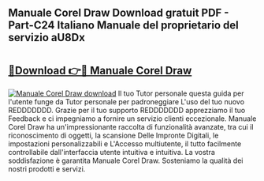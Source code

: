 ## Manuale Corel Draw Download gratuit PDF - Part-C24 Italiano Manuale del proprietario del servizio aU8Dx

# <h2><a href="http://dffxtj.blite.top/?on=Manuale+Corel+Draw">🔗Download 👉🔴 Manuale Corel Draw</a></h2>

[![Manuale Corel Draw download](https://i.imgur.com/lujVjoI.png)](http://dffxtj.blite.top/?on=Manuale+Corel+Draw)
Il tuo Tutor personale questa guida per l'utente funge da Tutor personale per padroneggiare L'uso del tuo nuovo REDDDDDDD. Grazie per il tuo supporto REDDDDDDD apprezziamo il tuo Feedback e ci impegniamo a fornire un servizio clienti eccezionale. Manuale Corel Draw ha un'impressionante raccolta di funzionalità avanzate, tra cui il riconoscimento di oggetti, la scansione Delle Impronte Digitali, le impostazioni personalizzabili e L'Accesso multiutente, il tutto facilmente controllabile dall'interfaccia utente intuitiva e intuitiva. La vostra soddisfazione è garantita Manuale Corel Draw. Sosteniamo la qualità dei nostri prodotti e servizi.
